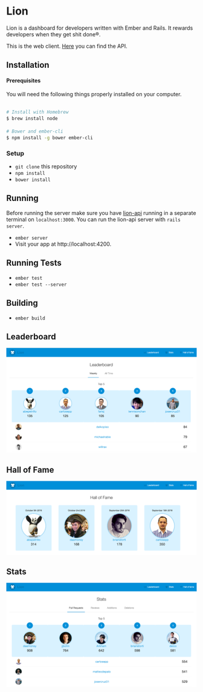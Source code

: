 # Lion

Lion is a dashboard for developers written with Ember and Rails.
It rewards developers when they get shit done®.

This is the web client. [Here](https://github.com/alphasights/lion-api) you can find the API.

## Installation

#### Prerequisites

You will need the following things properly installed on your computer.

```bash

# Install with Homebrew
$ brew install node

# Bower and ember-cli
$ npm install -g bower ember-cli
```

### Setup

* `git clone` this repository
* `npm install`
* `bower install`

## Running

Before running the server make sure you have [lion-api](https://github.com/alphasights/lion-api) running in a separate terminal on `localhost:3000`. You can run the lion-api server with `rails server`.

* `ember server`
* Visit your app at http://localhost:4200.

## Running Tests

* `ember test`
* `ember test --server`

## Building

* `ember build`

## Leaderboard

![leaderboard](public/assets/images/readme/leaderboard.png)

## Hall of Fame

![hall-of-fame](public/assets/images/readme/hof.png)

## Stats

![stats](public/assets/images/readme/stats.png)
